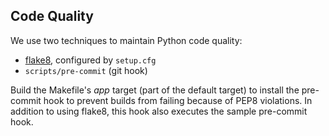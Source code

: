 ## Code Quality

We use two techniques to maintain Python code quality:

* [flake8](https://pypi.python.org/pypi/flake8), configured by `setup.cfg`
* `scripts/pre-commit` (git hook)

Build the Makefile's _app_ target (part of the default target) to install the pre-commit hook to prevent builds from failing because of PEP8 violations. In addition to using flake8, this hook also executes the sample pre-commit hook.
